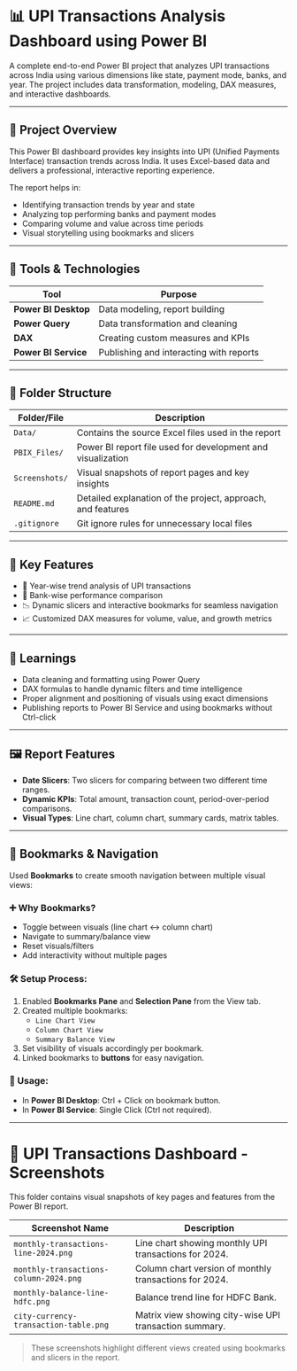 # 📊 UPI Transactions Analysis Dashboard using Power BI

A complete end-to-end Power BI project that analyzes UPI transactions across India using various dimensions like state, payment mode, banks, and year. The project includes data transformation, modeling, DAX measures, and interactive dashboards.

---

## 🚀 Project Overview

This Power BI dashboard provides key insights into UPI (Unified Payments Interface) transaction trends across India. It uses Excel-based data and delivers a professional, interactive reporting experience.

The report helps in:

- Identifying transaction trends by year and state  
- Analyzing top performing banks and payment modes  
- Comparing volume and value across time periods  
- Visual storytelling using bookmarks and slicers

---

## 🧰 Tools & Technologies

| Tool                 | Purpose                                   |
|----------------------|-------------------------------------------|
| **Power BI Desktop** | Data modeling, report building            |
| **Power Query**      | Data transformation and cleaning          |
| **DAX**              | Creating custom measures and KPIs         |
| **Power BI Service** | Publishing and interacting with reports   |

---

## 📁 Folder Structure

| Folder/File        | Description                                                          |
|--------------------|----------------------------------------------------------------------|
| `Data/`            | Contains the source Excel files used in the report                   |
| `PBIX_Files/`      | Power BI report file used for development and visualization          |
| `Screenshots/`     | Visual snapshots of report pages and key insights                    |
| `README.md`        | Detailed explanation of the project, approach, and features          |
| `.gitignore`       | Git ignore rules for unnecessary local files                         |

---

## 📌 Key Features

- 📅 Year-wise trend analysis of UPI transactions  
- 🏦 Bank-wise performance comparison  
- 📉 Dynamic slicers and interactive bookmarks for seamless navigation  
- 📈 Customized DAX measures for volume, value, and growth metrics

---

## 🧠 Learnings

- Data cleaning and formatting using Power Query  
- DAX formulas to handle dynamic filters and time intelligence  
- Proper alignment and positioning of visuals using exact dimensions  
- Publishing reports to Power BI Service and using bookmarks without Ctrl-click

---

## 🖼️ Report Features

- **Date Slicers**: Two slicers for comparing between two different time ranges.
- **Dynamic KPIs**: Total amount, transaction count, period-over-period comparisons.
- **Visual Types**: Line chart, column chart, summary cards, matrix tables.

---

## 🔖 Bookmarks & Navigation

Used **Bookmarks** to create smooth navigation between multiple visual views:

### ➕ Why Bookmarks?

- Toggle between visuals (line chart ↔ column chart)
- Navigate to summary/balance view
- Reset visuals/filters
- Add interactivity without multiple pages

### 🛠️ Setup Process:

1. Enabled **Bookmarks Pane** and **Selection Pane** from the View tab.
2. Created multiple bookmarks:
   - `Line Chart View`
   - `Column Chart View`
   - `Summary Balance View`
3. Set visibility of visuals accordingly per bookmark.
4. Linked bookmarks to **buttons** for easy navigation.

### 📌 Usage:

- In **Power BI Desktop**: Ctrl + Click on bookmark button.
- In **Power BI Service**: Single Click (Ctrl not required).

---

# 📸 UPI Transactions Dashboard - Screenshots

This folder contains visual snapshots of key pages and features from the Power BI report.

| Screenshot Name                        | Description                                                |
|----------------------------------------|------------------------------------------------------------|
| `monthly-transactions-line-2024.png`   | Line chart showing monthly UPI transactions for 2024.      |
| `monthly-transactions-column-2024.png` | Column chart version of monthly transactions for 2024.     |
| `monthly-balance-line-hdfc.png`        | Balance trend line for HDFC Bank.                          |
| `city-currency-transaction-table.png`  | Matrix view showing city-wise UPI transaction summary.     |

> These screenshots highlight different views created using bookmarks and slicers in the report.

